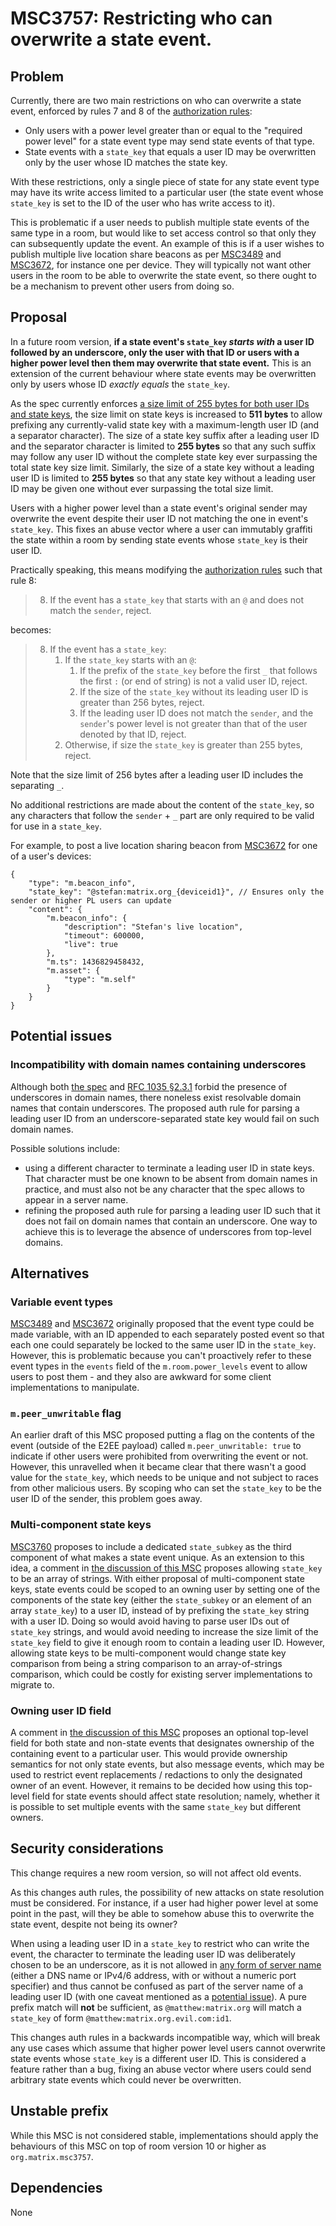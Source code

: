 # MSC3757: Restricting who can overwrite a state event.

## Problem

Currently, there are two main restrictions on who can overwrite a state event, enforced by rules
7 and 8 of the [authorization rules](https://spec.matrix.org/latest/rooms/v11/#authorization-rules):

 * Only users with a power level greater than or equal to the "required power level" for a state
   event type may send state events of that type.
 * State events with a `state_key` that equals a user ID may be overwritten only by the user whose
   ID matches the state key.

With these restrictions, only a single piece of state for any state event type may have its write
access limited to a particular user (the state event whose `state_key` is set to the ID of the user
who has write access to it).

This is problematic if a user needs to publish multiple state
events of the same type in a room, but would like to set access control so
that only they can subsequently update the event. An example of this is if a
user wishes to publish multiple live location share beacons as per
[MSC3489](https://github.com/matrix-org/matrix-spec-proposals/pull/3489) and
[MSC3672](https://github.com/matrix-org/matrix-spec-proposals/pull/3672),
for instance one per device.
They will typically not want other users in the room to be able to overwrite the state event,
so there ought to be a mechanism to prevent other users from doing so.

## Proposal

In a future room version,
**if a state event's `state_key` *starts with* a user ID followed by an underscore, only the user
with that ID or users with a higher power level then them may overwrite that state event.**
This is an extension of the current behaviour where state events may be overwritten only by users
whose ID *exactly equals* the `state_key`.

As the spec currently enforces [a size limit of 255 bytes for both user IDs and state keys](
https://spec.matrix.org/unstable/client-server-api/#size-limits),
the size limit on state keys is increased to **511 bytes** to allow prefixing any currently-valid
state key with a maximum-length user ID (and a separator character).
The size of a state key suffix after a leading user ID and the separator character is limited to
**255 bytes** so that any such suffix may follow any user ID without the complete state key
ever surpassing the total state key size limit.
Similarly, the size of a state key without a leading user ID is limited to **255 bytes** so that any
state key without a leading user ID may be given one without ever surpassing the total size limit.

Users with a higher power level than a state event's original sender may overwrite the event
despite their user ID not matching the one in event's `state_key`. This fixes an abuse
vector where a user can immutably graffiti the state within a room
by sending state events whose `state_key` is their user ID.

Practically speaking, this means modifying the
[authorization rules](https://spec.matrix.org/v1.2/rooms/v9/#authorization-rules) such that rule 8:

> 8. If the event has a `state_key` that starts with an `@` and does not match the `sender`, reject.

becomes:

> 8. If the event has a `state_key`:
>    1. If the `state_key` starts with an `@`:
>       1. If the prefix of the `state_key` before the first `_` that follows the first `:` (or end
>          of string) is not a valid user ID, reject.
>       1. If the size of the `state_key` without its leading user ID is greater than 256 bytes, reject.
>       1. If the leading user ID does not match the `sender`, and the `sender`'s power level is not
>          greater than that of the user denoted by that ID, reject.
>    1. Otherwise, if size the `state_key` is greater than 255 bytes, reject.

Note that the size limit of 256 bytes after a leading user ID includes the separating `_`.

No additional restrictions are made about the content of the `state_key`, so any characters that
follow the `sender` + `_` part are only required to be valid for use in a `state_key`.

For example, to post a live location sharing beacon from
[MSC3672](https://github.com/matrix-org/matrix-spec-proposals/pull/3672)
for one of a user's devices:

```json=
{
    "type": "m.beacon_info",
    "state_key": "@stefan:matrix.org_{deviceid1}", // Ensures only the sender or higher PL users can update
    "content": {
        "m.beacon_info": {
            "description": "Stefan's live location",
            "timeout": 600000,
            "live": true
        },
        "m.ts": 1436829458432,
        "m.asset": {
            "type": "m.self"
        }
    }
}
```

## Potential issues

### Incompatibility with domain names containing underscores

Although both [the spec](https://spec.matrix.org/unstable/appendices/#server-name)
and [RFC 1035 §2.3.1](https://www.rfc-editor.org/rfc/rfc1035#section-2.3.1)
forbid the presence of underscores in domain names,
there noneless exist resolvable domain names that contain underscores.
The proposed auth rule for parsing a leading user ID from an underscore-separated state key would
fail on such domain names.

Possible solutions include:
- using a different character to terminate a leading user ID in state keys. That character must be
  one known to be absent from domain names in practice, and must also not be any character that
  the spec allows to appear in a server name.
- refining the proposed auth rule for parsing a leading user ID such that it does not fail on domain
  names that contain an underscore. One way to achieve this is to leverage the absence of
  underscores from top-level domains.

## Alternatives

### Variable event types

[MSC3489](https://github.com/matrix-org/matrix-spec-proposals/pull/3489)
and [MSC3672](https://github.com/matrix-org/matrix-spec-proposals/pull/3672)
originally proposed that the event type could be made variable,
with an ID appended to each separately posted event so that each one could
separately be locked to the same user ID in the `state_key`.  However, this is
problematic because you can't proactively refer to these event types in the
`events` field of the `m.room.power_levels` event to allow users to post
them - and they also are awkward for some client implementations to
manipulate.

### `m.peer_unwritable` flag

An earlier draft of this MSC proposed putting a flag on the contents of the
event (outside of the E2EE payload) called `m.peer_unwritable: true` to indicate
if other users were prohibited from overwriting the event or not.  However, this
unravelled when it became clear that there wasn't a good value for the `state_key`,
which needs to be unique and not subject to races from other malicious users.
By scoping who can set the `state_key` to be the user ID of the sender, this problem
goes away.

### Multi-component state keys

[MSC3760](https://github.com/matrix-org/matrix-spec-proposals/pull/3760)
proposes to include a dedicated `state_subkey` as the third component of what
makes a state event unique.
As an extension to this idea, a comment in [the discussion of this MSC](
https://github.com/matrix-org/matrix-spec-proposals/pull/3757#issuecomment-2099010555)
proposes allowing `state_key` to be an array of strings.
With either proposal of multi-component state keys, state events could be scoped to an owning user
by setting one of the components of the state key (either the `state_subkey` or an element of an
array `state_key`) to a user ID, instead of by prefixing the `state_key` string with a user ID.
Doing so would avoid having to parse user IDs out of `state_key` strings,
and would avoid needing to increase the size limit of the `state_key` field to give it enough room
to contain a leading user ID.
However, allowing state keys to be multi-component would change state key comparison from being a
string comparison to an array-of-strings comparison, which could be costly for existing server
implementations to migrate to.

### Owning user ID field

A comment in [the discussion of this MSC](
https://github.com/matrix-org/matrix-spec-proposals/pull/3757#discussion_r1103877363)
proposes an optional top-level field for both state and non-state events that designates ownership
of the containing event to a particular user.
This would provide ownership semantics for not only state events, but also message events, which may
be used to restrict event replacements / redactions to only the designated owner of an event.
However, it remains to be decided how using this top-level field for state events should affect
state resolution; namely, whether it is possible to set multiple events with the same `state_key`
but different owners.

## Security considerations

This change requires a new room version, so will not affect old events.

As this changes auth rules, the possibility of new attacks on state resolution must be considered.
For instance, if a user had higher power level at some point in the past, will they be able to
somehow abuse this to overwrite the state event, despite not being its owner?

When using a leading user ID in a `state_key` to restrict who can write the event, the character to
terminate the leading user ID was deliberately chosen to be an underscore, as it is not
allowed in [any form of server name](https://spec.matrix.org/v1.11/appendices/#server-name)
(either a DNS name or IPv4/6 address, with or without a numeric port specifier) and thus cannot be
confused as part of the server name of a leading user ID (with one caveat mentioned as a
[potential issue](#incompatibility-with-domain-names-containing-underscores)).
A pure prefix match will **not** be sufficient,
as `@matthew:matrix.org` will match a `state_key` of form `@matthew:matrix.org.evil.com:id1`.

This changes auth rules in a backwards incompatible way, which will break any
use cases which assume that higher power level users cannot overwrite state events whose
`state_key` is a different user ID.  This is considered a feature rather than a bug,
fixing an abuse vector where users could send arbitrary state events
which could never be overwritten.

## Unstable prefix

While this MSC is not considered stable, implementations should apply the behaviours of this MSC on
top of room version 10 or higher as `org.matrix.msc3757`.

## Dependencies

None
